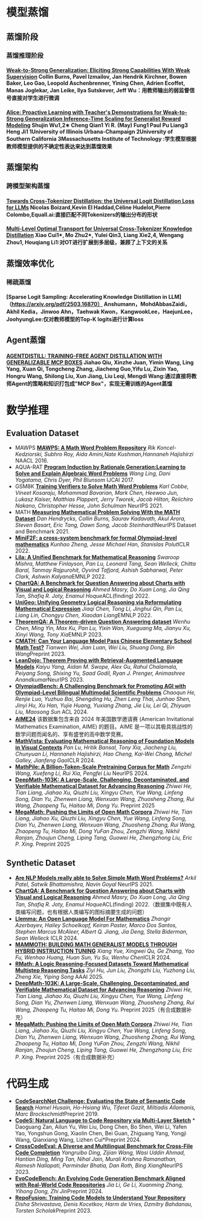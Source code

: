 # 模型蒸馏
## 蒸馏阶段
### 蒸馏推理阶段
#### [Weak-to-Strong Generalization: Eliciting Strong Capabilities With Weak Supervision](https://arxiv.org/pdf/2312.09390) Collin Burns, Pavel Izmailov, Jan Hendrik Kirchner, Bowen Baker, Leo Gao, Leopold Aschenbrenner, Yining Chen, Adrien Ecoffet, Manas Joglekar, Jan Leike, Ilya Sutskever, Jeff Wu：用教师输出的弱监督信号直接对学生进行微调
#### [Alice: Proactive Learning with Teacher's Demonstrations for Weak-to-Strong Generalization Inference-Time Scaling for Generalist Reward Modeling](https://arxiv.org/pdf/2504.07316) Shujin Wu1,2∗ Cheng Qian1 Yi R. (May) Fung1 Paul Pu Liang3 Heng Ji1 1University of Illinois Urbana-Champaign 2University of Southern California 3Massachusetts Institute of Technology :学生模型根据教师模型提供的不确定性表达来达到蒸馏效果
## 蒸馏架构
### 跨模型架构蒸馏
#### [Towards Cross-Tokenizer Distillation: the Universal Logit Distillation Loss for LLMs](https://openreview.net/pdf?id=bwRxXiGO9A)  Nicolas Boizard,Kevin El Haddad,Céline Hudelot,Pierre Colombo,Equall.ai:直接匹配不同Tokenizers的输出分布的形状
#### [Multi-Level Optimal Transport for Universal Cross-Tokenizer Knowledge Distillation](https://arxiv.org/pdf/2412.14528) Xiao Cui1*, Mo Zhu2*, Yulei Qin3, Liang Xie2,4, Wengang Zhou1, Houqiang Li1:对OT进行扩展到多层级，兼顾了上下文的关系
## 蒸馏效率优化
### 稀疏蒸馏
#### [Sparse Logit Sampling: Accelerating Knowledge Distillation in LLM]（https://arxiv.org/pdf/2503.16870）  Anshumann，MohdAbbasZaidi，Akhil Kedia，Jinwoo Ahn，Taehwak Kwon，KangwookLee，HaejunLee，JoohyungLee:仅对教师模型的Top-K logits进行计算loss
## Agent蒸馏
#### [AGENTDISTILL: TRAINING-FREE AGENT DISTILLATION WITH  GENERALIZABLE MCP BOXES](https://arxiv.org/pdf/2506.14728) Jiahao Qiu, Xinzhe Juan, Yimin Wang, Ling Yang, Xuan Qi, Tongcheng Zhang, Jiacheng Guo,Yifu Lu, Zixin Yao, Hongru Wang, Shilong Liu, Xun Jiang, Liu Leqi, Mengdi Wang:通过直接将教师Agent的策略和知识打包成"MCP Box"，实现无需训练的Agent蒸馏

# 数学推理
## Evaluation Dataset
- MAWPS [**MAWPS: A Math Word Problem Repository**](https://aclanthology.org/N16-1136.pdf) *Rik Koncel-Kedziorski, Subhro Roy, Aida Amini,Nate Kushman,Hannaneh Hajishirzi* NAACL 2016.
- AQUA-RAT [**Program Induction by Rationale Generation:Learning to Solve and Explain Algebraic Word Problems**](https://arxiv.org/pdf/1705.04146) *Wang Ling, Dani Yogatama, Chris Dyer, Phil Blunsom* IJCAI 2017.
- GSM8K [**Training Verifiers to Solve Math Word Problems**](https://arxiv.org/pdf/2110.14168) *Karl Cobbe, Vineet Kosaraju, Mohammad Bavarian, Mark Chen, Heewoo Jun, Lukasz Kaiser, Matthias Plappert, Jerry Tworek, Jacob Hilton, Reiichiro Nakano, Christopher Hesse, John Schulman* NeurIPS 2021.
- MATH [**Measuring Mathematical Problem Solving With the MATH Dataset**](https://arxiv.org/abs/2103.03874) *Dan Hendrycks, Collin Burns, Saurav Kadavath, Akul Arora, Steven Basart, Eric Tang, Dawn Song, Jacob Steinhardt*NeurIPS Dataset and Benchmark 2021.
- [**MiniF2F: a cross-system benchmark for formal Olympiad-level mathematics**](https://arxiv.org/abs/2109.00110) *Kunhao Zheng, Jesse Michael Han, Stanislas Polut*ICLR 2022.
- [**Lila: A Unified Benchmark for Mathematical Reasoning**](https://arxiv.org/abs/2210.17517v2) *Swaroop Mishra, Matthew Finlayson, Pan Lu, Leonard Tang, Sean Welleck, Chitta Baral, Tanmay Rajpurohit, Oyvind Tafjord, Ashish Sabharwal, Peter Clark, Ashwin Kalyana*EMNLP 2022.
- [**ChartQA: A Benchmark for Question Answering about Charts with Visual and Logical Reasoning**](https://arxiv.org/abs/2203.10244) *Ahmed Masry, Do Xuan Long, Jia Qing Tan, Shafiq R. Joty, Enamul Hoque*ACL(finding) 2022.
- [**UniGeo: Unifying Geometry Logical Reasoning via Reformulating Mathematical Expression**](https://arxiv.org/abs/2212.02746) *Jiaqi Chen, Tong Li, Jinghui Qin, Pan Lu, Liang Lin, Chongyu Chen, Xiaodan Liang*EMNLP 2022.
- [**TheoremQA: A Theorem-driven Question Answering dataset**](https://arxiv.org/abs/2305.12524) *Wenhu Chen, Ming Yin, Max Ku, Pan Lu, Yixin Wan, Xueguang Ma, Jianyu Xu, Xinyi Wang, Tony Xia*EMNLP 2023.
- [**CMATH: Can Your Language Model Pass Chinese Elementary School Math Test?**](https://arxiv.org/abs/2306.16636) *Tianwen Wei, Jian Luan, Wei Liu, Shuang Dong, Bin Wang*Preprint 2023.
- [**LeanDojo: Theorem Proving with Retrieval-Augmented Language Models**](https://arxiv.org/abs/2306.15626) *Kaiyu Yang, Aidan M. Swope, Alex Gu, Rahul Chalamala, Peiyang Song, Shixing Yu, Saad Godil, Ryan J. Prenger, Animashree Anandkumar*NeurIPS 2023.
- [**OlympiadBench: A Challenging Benchmark for Promoting AGI with Olympiad-Level Bilingual Multimodal Scientific Problems**](https://arxiv.org/abs/2402.14008) *Chaoqun He, Renjie Luo, Yuzhuo Bai, Shengding Hu, Zhen Leng Thai, Junhao Shen, Jinyi Hu, Xu Han, Yujie Huang, Yuxiang Zhang, Jie Liu, Lei Qi, Zhiyuan Liu, Maosong Sun* ACL 2024.
- [**AIME24**](https://huggingface.co/datasets/Maxwell-Jia/AIME_2024) 该数据集包含来自 2024 年美国数学邀请赛 (American Invitational Mathematics Examination, AIME) 的题目。AIME 是一项以其极具挑战性的数学问题而闻名的、享有盛誉的高中数学竞赛。
- [**MathVista: Evaluating Mathematical Reasoning of Foundation Models in Visual Contexts**](https://arxiv.org/abs/2310.02255) *Pan Lu, Hritik Bansal, Tony Xia, Jiacheng Liu, Chunyuan Li, Hannaneh Hajishirzi, Hao Cheng, Kai-Wei Chang, Michel Galley, Jianfeng Gao*ICLR 2024.
- [**MathPile: A Billion-Token-Scale Pretraining Corpus for Math**](https://arxiv.org/abs/2312.17120) *Zengzhi Wang, Xuefeng Li, Rui Xia, Pengfei Liu* NeurIPS 2024.
- [**DeepMath-103K: A Large-Scale, Challenging, Decontaminated, and Verifiable Mathematical Dataset for Advancing Reasoning**](https://arxiv.org/pdf/2504.11456) *Zhiwei He, Tian Liang, Jiahao Xu, Qiuzhi Liu, Xingyu Chen, Yue Wang, Linfeng Song, Dian Yu, Zhenwen Liang, Wenxuan Wang, Zhuosheng Zhang, Rui Wang, Zhaopeng Tu, Haitao Mi, Dong Yu*. Preprint 2025
- [**MegaMath: Pushing the Limits of Open Math Corpora**](https://arxiv.org/abs/2504.02807) *Zhiwei He, Tian Liang, Jiahao Xu, Qiuzhi Liu, Xingyu Chen, Yue Wang, Linfeng Song, Dian Yu, Zhenwen Liang, Wenxuan Wang, Zhuosheng Zhang, Rui Wang, Zhaopeng Tu, Haitao Mi, Dong YuFan Zhou, Zengzhi Wang, Nikhil Ranjan, Zhoujun Cheng, Liping Tang, Guowei He, Zhengzhong Liu, Eric P. Xing*. Preprint 2025
## Synthetic Dataset
- [**Are NLP Models really able to Solve Simple Math Word Problems?**](https://arxiv.org/pdf/2103.07191) *Arkil Patel, Satwik Bhattamishra, Navin Goyal* NeurIPS 2021.
- [**ChartQA: A Benchmark for Question Answering about Charts with Visual and Logical Reasoning**](https://arxiv.org/abs/2203.10244) *Ahmed Masry, Do Xuan Long, Jia Qing Tan, Shafiq R. Joty, Enamul Hoque*ACL(finding) 2022.（数据集中既有人类编写问题，也有根据人类编写的图标摘要生成的问题）
- [**Llemma: An Open Language Model For Mathematics**](https://arxiv.org/abs/2310.10631) *Zhangir Azerbayev, Hailey Schoelkopf, Keiran Paster, Marco Dos Santos, Stephen Marcus McAleer, Albert Q. Jiang, Jia Deng, Stella Biderman, Sean Welleck* ICLR 2024.
- [**MAMMOTH: BUILDING MATH GENERALIST MODELS THROUGH HYBRID INSTRUCTION TUNING**](https://arxiv.org/abs/2309.05653) *Xiang Yue, Xingwei Qu, Ge Zhang, Yao Fu, Wenhao Huang, Huan Sun, Yu Su, Wenhu Chen*ICLR 2024.
- [**RMath: A Logic Reasoning-Focused Datasets Toward Mathematical Multistep Reasoning Tasks**](https://ojs.aaai.org/index.php/AAAI/article/view/34585) *Ziyi Hu, Jun Liu, Zhongzhi Liu, Yuzhong Liu, Zheng Xie, Yiping Song* AAAI 2025.
- [**DeepMath-103K: A Large-Scale, Challenging, Decontaminated, and Verifiable Mathematical Dataset for Advancing Reasoning**](https://arxiv.org/pdf/2504.11456) *Zhiwei He, Tian Liang, Jiahao Xu, Qiuzhi Liu, Xingyu Chen, Yue Wang, Linfeng Song, Dian Yu, Zhenwen Liang, Wenxuan Wang, Zhuosheng Zhang, Rui Wang, Zhaopeng Tu, Haitao Mi, Dong Yu*. Preprint 2025（有合成数据补充）
- [**MegaMath: Pushing the Limits of Open Math Corpora**](https://arxiv.org/abs/2504.02807) *Zhiwei He, Tian Liang, Jiahao Xu, Qiuzhi Liu, Xingyu Chen, Yue Wang, Linfeng Song, Dian Yu, Zhenwen Liang, Wenxuan Wang, Zhuosheng Zhang, Rui Wang, Zhaopeng Tu, Haitao Mi, Dong YuFan Zhou, Zengzhi Wang, Nikhil Ranjan, Zhoujun Cheng, Liping Tang, Guowei He, Zhengzhong Liu, Eric P. Xing*. Preprint 2025（有合成数据补充）


# 代码生成
- [**CodeSearchNet Challenge: Evaluating the State of Semantic Code Search**](https://arxiv.org/abs/1909.09436) *Hamel Husain, Ho-Hsiang Wu, Tiferet Gazit, Miltiadis Allamanis, Marc Brockschmidt*Preprint 2019.
- [**CodeS: Natural Language to Code Repository via Multi-Layer Sketch**](https://arxiv.org/html/2403.16443) *	Daoguang Zan, Ailun Yu, Wei Liu, Dong Chen, Bo Shen, Wei Li, Yafen Yao, Yongshun Gong, Xiaolin Chen, Bei Guan, Zhiguang Yang, Yongji Wang, Qianxiang Wang, Lizhen Cui*Preprint 2024.
- [**CrossCodeEval: A Diverse and Multilingual Benchmark for Cross-File Code Completion**](https://arxiv.org/abs/2310.11248) *Yangruibo Ding, Zijian Wang, Wasi Uddin Ahmad, Hantian Ding, Ming Tan, Nihal Jain, Murali Krishna Ramanathan, Ramesh Nallapati, Parminder Bhatia, Dan Roth, Bing Xiang*NeurIPS 2023.
- [**EvoCodeBench: An Evolving Code Generation Benchmark Aligned with Real-World Code Repositories**](https://arxiv.org/abs/2404.00599) *Jia Li, Ge Li, Xuanming Zhang, Yihong Dong, Zhi Jin*Preprint 2024.
- [**RepoFusion: Training Code Models to Understand Your Repository**](https://arxiv.org/abs/2306.10998) *Disha Shrivastava, Denis Kocetkov, Harm de Vries, Dzmitry Bahdanau, Torsten Scholak*Preprint 2023.

